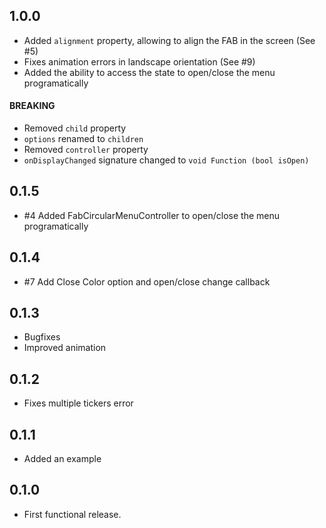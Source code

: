 ## 1.0.0

* Added `alignment` property, allowing to align the FAB in the screen (See #5)
* Fixes animation errors in landscape orientation (See #9)
* Added the ability to access the state to open/close the menu programatically

#### **BREAKING**
* Removed `child` property
* `options` renamed to `children`
* Removed `controller` property
* `onDisplayChanged` signature changed to `void Function (bool isOpen)`

## 0.1.5

* #4 Added FabCircularMenuController to open/close the menu programatically

## 0.1.4

* #7 Add Close Color option and open/close change callback

## 0.1.3

* Bugfixes
* Improved animation

## 0.1.2

* Fixes multiple tickers error

## 0.1.1

* Added an example

## 0.1.0

* First functional release.
